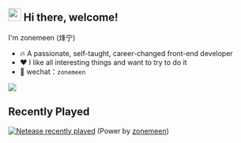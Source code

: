 ## <img src="https://emojis.slackmojis.com/emojis/images/1579216111/7550/pikachu_wave.gif?1579216111" width="26" /> Hi there, welcome!

I'm zonemeen (烽宁)

- 🔥 A passionate, self-taught, career-changed front-end developer
- ❤️ I like all interesting things and want to try to do it
- 💬 wechat：`zonemeen`

<img src="https://github-readme-stats.vercel.app/api?username=zonemeen&show_icons=true&theme=tokyonight&hide_border=true" />

## Recently Played

[![Netease recently played](https://netease-recent-profile.vercel.app/?id=126764012&theme=card)](https://netease-recent-profile.vercel.app/?id=126764012&theme=card) (Power by [zonemeen](https://github.com/zonemeen/netease-recent-profile))
